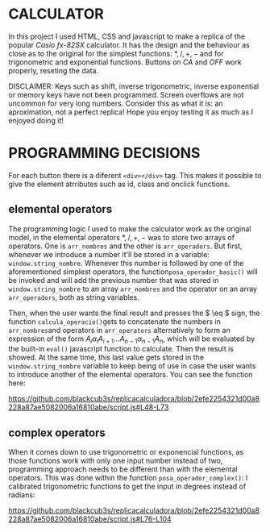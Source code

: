# CALCULATOR

In this project I used HTML, CSS and javascript to make a replica of the popular *Casio fx-82SX* calculator. It has the design and the behaviour as close as to the original for the simplest functions: $*, /, +, -$ and for trigonometric and exponential functions. Buttons on *CA* and *OFF* work properly, reseting the data. 

DISCLAIMER: Keys such as shift, inverse trigonometric, inverse exponential or memory keys have not been programmed. Screen overflows are not uncommon for very long numbers. Consider this as what it is: an aproximation, not a perfect replica! Hope you enjoy testing it as much
as I enjoyed doing it!

# PROGRAMMING DECISIONS

For each button there is a diferent `<div></div>` tag. This makes it possible to give the element atrributes such as id, class and onclick functions.

## elemental operators

The programming logic I used to make the calculator work as the original model, in the elemental operators $*, /, +, -$ was to store two arrays of operators. One is `arr_nombres` and the other is `arr_operadors`. But first, whenever we introduce a number it'll be stored in a variable: `window.string_nombre`. Whenever this number is followed by one of the aforementioned simplest operators, the function`posa_operador_basic()` will be invoked and will add the previous number that was stored in `window.string_nombre` to an array `arr_nombres` and the operator on an array `arr_operadors`, both as string variables.

Then, when the user wants the final result and presses the $ \eq $ sign, the function `calcula_operacio()`gets to concatenate the numbers in `arr_nombres`and operators in `arr_operators` alternatively to form an expression of the form $A_{i} \alpha_{i} A_{i+1} ... A_{n-1} \alpha _{n-1} A_{n}$, which will be evaluated by the built-in `eval()` javascript function to calculate. Then the result is showed. At the same time, this last value gets stored in the `window.string_nombre` variable to keep being of use in case the user wants to introduce another of the elemental operators. You can see the function here:

https://github.com/blackcub3s/replicacalculadora/blob/2efe2254321d00a8228a87ae5082006a16810abe/script.js#L48-L73

## complex operators

When it comes down to use trigonometric or exponencial functions, as those functions work with only one input number instead of two, programming approach needs to be different than with the elemental operators. This was done within the function `posa_operador_complex()`: I calibrated trigonometric functions to get the input in degrees instead of radians:

https://github.com/blackcub3s/replicacalculadora/blob/2efe2254321d00a8228a87ae5082006a16810abe/script.js#L76-L104